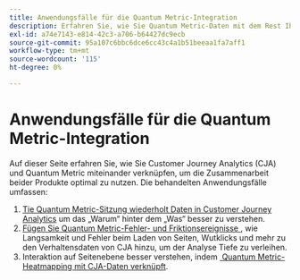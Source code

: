 ```yaml
---
title: Anwendungsfälle für die Quantum Metric-Integration
description: Erfahren Sie, wie Sie Quantum Metric-Daten mit dem Rest Ihrer Daten in Customer Journey Analytics kombinieren können.
exl-id: a74e7143-e814-42c3-a706-b64427dc9ecb
source-git-commit: 95a107c6bbc6dce6cc43c4a1b51beeaa1fa7aff1
workflow-type: tm+mt
source-wordcount: '115'
ht-degree: 0%

---
```


# Anwendungsfälle für die Quantum Metric-Integration

Auf dieser Seite erfahren Sie, wie Sie Customer Journey Analytics (CJA) und Quantum Metric miteinander verknüpfen, um die Zusammenarbeit beider Produkte optimal zu nutzen.  Die behandelten Anwendungsfälle umfassen:

1. [Tie Quantum Metric-Sitzung wiederholt Daten in Customer Journey Analytics](tie-session-replays.md) um das „Warum“ hinter dem „Was“ besser zu verstehen.
1. [Fügen Sie Quantum Metric-Fehler- und Friktionsereignisse &#x200B;](friction-events.md), wie Langsamkeit und Fehler beim Laden von Seiten, Wutklicks und mehr zu den Verhaltensdaten von CJA hinzu, um der Analyse Tiefe zu verleihen.
1. Interaktion auf Seitenebene besser verstehen, indem [&#x200B; Quantum Metric-Heatmapping mit CJA-Daten verknüpft &#x200B;](heatmap.md).
